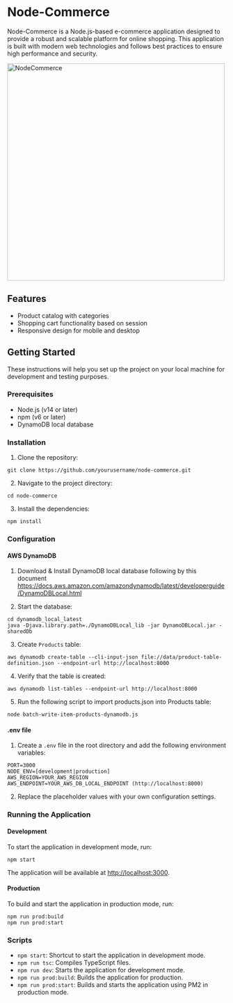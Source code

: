 
# Node-Commerce
Node-Commerce is a Node.js-based e-commerce application designed to provide a robust and scalable platform for online shopping. This application is built with modern web technologies and follows best practices to ensure high performance and security.

<img src="https://github.com/user-attachments/assets/d8267e88-f736-480f-a3f2-8a11fde42ab5" width="500" alt="NodeCommerce">

## Features
- Product catalog with categories
- Shopping cart functionality based on session
- Responsive design for mobile and desktop

## Getting Started
These instructions will help you set up the project on your local machine for development and testing purposes.

### Prerequisites
- Node.js (v14 or later)
- npm (v6 or later)
- DynamoDB local database

### Installation

1. Clone the repository:

```
git clone https://github.com/yourusername/node-commerce.git
```

2. Navigate to the project directory:

```
cd node-commerce
```

3. Install the dependencies:

```
npm install
```


### Configuration

#### AWS DynamoDB

1. Download & Install DynamoDB local database following by this document https://docs.aws.amazon.com/amazondynamodb/latest/developerguide/DynamoDBLocal.html

2. Start the database:

```
cd dynamodb_local_latest
java -Djava.library.path=./DynamoDBLocal_lib -jar DynamoDBLocal.jar -sharedDb
```

3. Create `Products`  table:

```
aws dynamodb create-table --cli-input-json file://data/product-table-definition.json --endpoint-url http://localhost:8000
```

4. Verify that the table is created:

```
aws dynamodb list-tables --endpoint-url http://localhost:8000
```

5. Run the following script to import products.json into Products table:

```
node batch-write-item-products-dynamodb.js
```

#### .env file

1. Create a `.env` file in the root directory and add the following environment variables:

```
PORT=3000
NODE_ENV=[development|production]
AWS_REGION=YOUR_AWS_REGION
AWS_ENDPOINT=YOUR_AWS_DB_LOCAL_ENDPOINT (http://localhost:8000)
```
2. Replace the placeholder values with your own configuration settings.


### Running the Application

#### Development
To start the application in development mode, run:

```
npm start
```

The application will be available at [http://localhost:3000](http://localhost:3000).

#### Production
To build and start the application in production mode, run:

```
npm run prod:build
npm run prod:start
```

### Scripts

- `npm start`: Shortcut to start the application in development mode.
- `npm run tsc`: Compiles TypeScript files.
- `npm run dev`: Starts the application for development mode.
- `npm run prod:build`: Builds the application for production.
- `npm run prod:start`: Builds and starts the application using PM2 in production mode.
